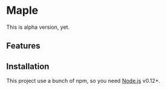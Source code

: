 # Maple 

This is alpha version, yet.

## Features

## Installation

This project use a bunch of npm, so you need [Node.js](https://nodejs.org/) v0.12+.
